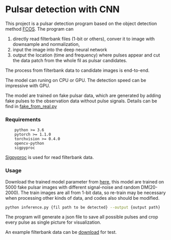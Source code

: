 Pulsar detection with CNN
====

This project is a pulsar detection program based on the object detection method [FCOS](https://github.com/tianzhi0549/FCOS).
The program can 
1. directly read filterbank files (1-bit or others), conver it to image with downsample and normalization, 
2. input the image into the deep neural network
3. output the location (time and frequency) where pulses appear and cut the 
data patch from the whole fil as pulsar candidates. 

The process from filterbank data to candidate images is end-to-end.

The model can runing on CPU or GPU. The detection speed can be impressive with GPU.
  

The model are trained on fake pulsar data, which are generated by adding fake pulses to the observation data without pulse signals.
Details can be find in [fake_from_real.py](./fake_from_real_v2.py)


### Requirements
        python >= 3.6
        pytorch >= 1.1.0
        torchvision >= 0.4.0
        opencv-python
        sigpyproc
[Sigpyproc](https://github.com/ewanbarr/sigpyproc) is used for read filterbank data.
### Usage
Download the trained model parameter from [here](https://drive.google.com/file/d/1kJon_PN_uJdB8xbFVG0NIHzGdc4_2UmP/view?usp=sharing), this model are trained on 5000 fake pulsar images
 with different signal-noise and random DM(20-2000). The train images are all from 1-bit data, so re-train may be necessary 
 when processing other kinds of data, and codes also should be modified.
```bash
python inference.py {fil path to be detected} --output {output path}
```
The program will generate a json file to save all possible pulses and 
crop every pulse as single picture for visualization.

An example filterbank data can be [download](https://drive.google.com/file/d/1NwDWzNfABNNXWi9MoMXKLCSCfX5vEMbz/view?usp=sharing) for test.